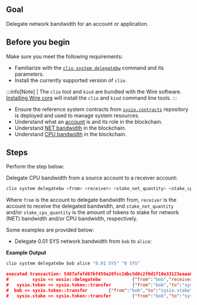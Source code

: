 ## Goal

Delegate network bandwidth for an account or application.

## Before you begin

Make sure you meet the following requirements:

* Familiarize with the [`clio system delegatebw`](../../command-reference/system/system-delegatebw.md) command and its parameters.
* Install the currently supported version of `clio`.

:::info[Note]
| The `clio` tool and `kiod` are bundled with the Wire software. [Installing Wire core](/docs/getting-started/install-dependencies.md) will install the `clio` and `kiod` command line tools. 
:::

* Ensure the reference system contracts from [`sysio.contracts`](https://github.com/Wire-Network/wire-system-contracts) repository is deployed and used to manage system resources.
* Understand what an [account](https://developers.eos.io/welcome/v2.1/glossary/index/#account) is and its role in the blockchain.
* Understand [NET bandwidth](https://developers.eos.io/welcome/v2.1/glossary/index/#net) in the blockchain.
* Understand [CPU bandwidth](https://developers.eos.io/welcome/v2.1/glossary/index/#cpu) in the blockchain.

## Steps

Perform the step below:

Delegate CPU bandwidth from a source account to a receiver account:

```sh
clio system delegatebw <from> <receiver> <stake_net_quantity> <stake_cpu_quantity>
```

Where `from` is the account to delegate bandwidth from, `receiver` is the account to receive the delegated bandwidth, and `stake_net_quantity` and/or `stake_cpu_quantity` is the amount of tokens to stake for network (NET) bandwidth and/or CPU bandwidth, respectively.

Some examples are provided below:

* Delegate 0.01 SYS network bandwidth from `bob` to `alice`:

**Example Output**

```sh
clio system delegatebw bob alice "0.01 SYS" "0 SYS"
```
```json
executed transaction: 5487afafd67bf459a20fcc2dbc5d0c2f0d1f10e33123eaaa07088046fd18e3ae  192 bytes  503 us
#         sysio <= eosio::delegatebw            {"from":"bob","receiver":"alice","stake_net_quantity":"0.0100 SYS","stake_cpu_quantity":"0.0000 SYS"...
#   sysio.token <= sysio.token::transfer        {"from":"bob","to":"sysio.stake","quantity":"0.0010 SYS","memo":"stake bandwidth"}
#  bob <= sysio.token::transfer        {"from":"bob","to":"sysio.stake","quantity":"0.0010 SYS","memo":"stake bandwidth"}
#   sysio.stake <= sysio.token::transfer        {"from":"bob","to":"sysio.stake","quantity":"0.0010 SYS","memo":"stake bandwidth"}
```
